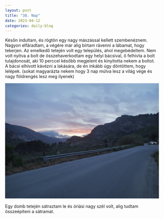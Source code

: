 ```yaml
---
layout: post
title: "38. Nap"
date: 2023-04-12
categories: daily-blog
---
```


Későn indultam, és rögtön egy nagy mászással kellett szembenéznem. Nagyon elfáradtam, a végére már alig bírtam rávenni a lábamat, hogy tekerjen. Az emelkedő tetején volt egy település, ahol megebédeltem. Nem volt nyitva a bolt de összehaverkodtam egy helyi bácsival, ő felhívta a bolt tulajdonosát, aki 10 perccel később megjelent és kinyitotta nekem a boltot. A bácsi elhívott kávézni a lakására, de én inkább úgy döntöttem, hogy lelépek. (sokat magyarázta nekem hogy 3 nap múlva lesz a világ vége és nagy földrengés lesz meg ilyenek)

![Kép](/2day38hegy.jpg)

Egy domb tetején sátraztam le és óriási nagy szél volt, alig tudtam összeépíteni a sátramat.
